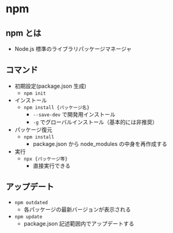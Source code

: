 # npm

## npm とは

- Node.js 標準のライブラリパッケージマネージャ

## コマンド

- 初期設定(package.json 生成)
  - `npm init`
- インストール
  - `npm install {パッケージ名}`
    - `--save-dev` で開発用インストール
    - `-g` でグローバルインストール（基本的には非推奨）
- パッケージ復元
  - `npm install`
    - package.json から node_modules の中身を再作成する
- 実行
  - `npx {パッケージ等}`
    - 直接実行できる

## アップデート

- `npm outdated`
  - 各パッケージの最新バージョンが表示される
- `npm update`
  - package.json 記述範囲内でアップデートする
